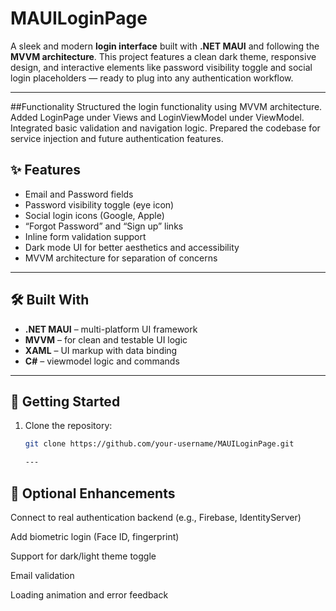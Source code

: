 # MAUILoginPage

A sleek and modern **login interface** built with **.NET MAUI** and following the **MVVM architecture**. This project features a clean dark theme, responsive design, and interactive elements like password visibility toggle and social login placeholders — ready to plug into any authentication workflow.

---
##Functionality
Structured the login functionality using MVVM architecture. Added LoginPage under Views and LoginViewModel under ViewModel. Integrated basic validation and navigation logic. Prepared the codebase for service injection and future authentication features.
## ✨ Features

- Email and Password fields
- Password visibility toggle (eye icon)
- Social login icons (Google, Apple)
- “Forgot Password” and “Sign up” links
- Inline form validation support
- Dark mode UI for better aesthetics and accessibility
- MVVM architecture for separation of concerns

---

## 🛠 Built With

- **.NET MAUI** – multi-platform UI framework
- **MVVM** – for clean and testable UI logic
- **XAML** – UI markup with data binding
- **C#** – viewmodel logic and commands

---

## 🚀 Getting Started

1. Clone the repository:
   ```bash
   git clone https://github.com/your-username/MAUILoginPage.git

   ---
 ## 📌 Optional Enhancements
Connect to real authentication backend (e.g., Firebase, IdentityServer)

Add biometric login (Face ID, fingerprint)

Support for dark/light theme toggle

Email validation

Loading animation and error feedback

